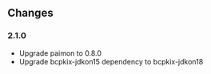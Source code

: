 ## Changes

### 2.1.0
- Upgrade paimon to 0.8.0
- Upgrade bcpkix-jdkon15 dependency to bcpkix-jdkon18

